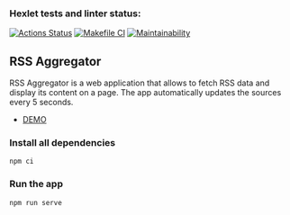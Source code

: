 ### Hexlet tests and linter status:
[![Actions Status](https://github.com/utkapodsousom/frontend-project-11/workflows/hexlet-check/badge.svg)](https://github.com/utkapodsousom/frontend-project-11/actions)
[![Makefile CI](https://github.com/utkapodsousom/frontend-project-11/actions/workflows/test.yml/badge.svg)](https://github.com/utkapodsousom/frontend-project-11/actions/workflows/test.yml)
[![Maintainability](https://api.codeclimate.com/v1/badges/9bad60bb560fcc1c054f/maintainability)](https://codeclimate.com/github/utkapodsousom/frontend-project-11/maintainability)

## RSS Aggregator

RSS Aggregator is a web application that allows to fetch RSS data and display its content on a page. The app automatically updates the sources every 5 seconds.

- [DEMO](https://frontend-project-11-sooty-six.vercel.app/)

### Install all dependencies

```
npm ci
```

### Run the app

```
npm run serve
```
